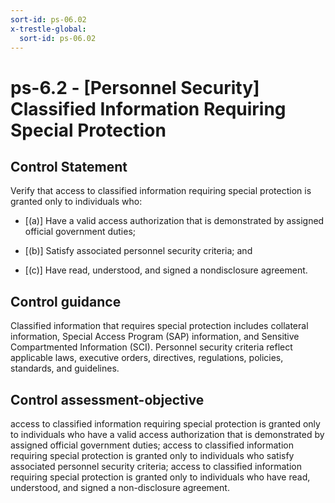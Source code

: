 ```yaml
---
sort-id: ps-06.02
x-trestle-global:
  sort-id: ps-06.02
---
```


# ps-6.2 - \[Personnel Security\] Classified Information Requiring Special Protection

## Control Statement

Verify that access to classified information requiring special protection is granted only to individuals who:

- \[(a)\] Have a valid access authorization that is demonstrated by assigned official government duties;

- \[(b)\] Satisfy associated personnel security criteria; and

- \[(c)\] Have read, understood, and signed a nondisclosure agreement.

## Control guidance

Classified information that requires special protection includes collateral information, Special Access Program (SAP) information, and Sensitive Compartmented Information (SCI). Personnel security criteria reflect applicable laws, executive orders, directives, regulations, policies, standards, and guidelines.

## Control assessment-objective

access to classified information requiring special protection is granted only to individuals who have a valid access authorization that is demonstrated by assigned official government duties;
access to classified information requiring special protection is granted only to individuals who satisfy associated personnel security criteria;
access to classified information requiring special protection is granted only to individuals who have read, understood, and signed a non-disclosure agreement.
